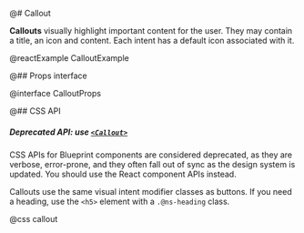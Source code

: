 @# Callout

__Callouts__ visually highlight important content for the user. They may contain
a title, an icon and content. Each intent has a default icon associated with it.

@reactExample CalloutExample

@## Props interface

@interface CalloutProps

@## CSS API

<div class="@ns-callout @ns-intent-warning @ns-icon-warning-sign @ns-callout-has-body-content">
    <h5 class="@ns-heading">

Deprecated API: use [`<Callout>`](#core/components/callout)

</h5>

CSS APIs for Blueprint components are considered deprecated, as they are verbose, error-prone, and they
often fall out of sync as the design system is updated. You should use the React component APIs instead.

</div>

Callouts use the same visual intent modifier classes as buttons. If you need a heading, use the `<h5>`
element with a `.@ns-heading` class.

@css callout
